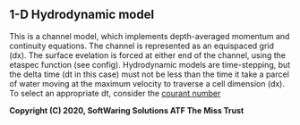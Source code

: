 1-D Hydrodynamic model
---

This is a channel model, which implements depth-averaged momentum and continuity equations.
The channel is represented as an equispaced grid (dx). The surface evelation is forced at either
end of the channel, using the etaspec function (see config). Hydrodynamic models are time-stepping,
but the delta time (dt in this case) must not be less than the time it take a parcel of water moving
at the maximum velocity to traverse a cell dimension (dx). To select an appropriate dt, consider
the [courant number](https://en.wikipedia.org/wiki/Courant%E2%80%93Friedrichs%E2%80%93Lewy_condition)

__Copyright (C) 2020, SoftWaring Solutions ATF The Miss Trust__
